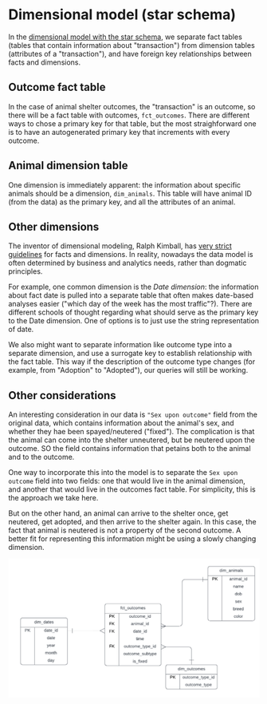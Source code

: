 # Dimensional model (star schema)

In the [dimensional model with the star schema](https://en.wikipedia.org/wiki/Star_schema), we separate fact tables (tables that contain information about "transaction") from dimension tables (attributes of a "transaction"), and have foreign key relationships between facts and dimensions.

## Outcome fact table

In the case of animal shelter outcomes, the "transaction" is an outcome, so there will be a fact table with outcomes, `fct_outcomes`. There are different ways to chose a primary key for that table, but the most straighforward one is to have an autogenerated primary key that increments with every outcome.

## Animal dimension table
One dimension is immediately apparent: the information about specific animals should be a dimension, `dim_animals`. This table will have animal ID (from the data) as the primary key, and all the attributes of an animal.


## Other dimensions

The inventor of dimensional modeling, Ralph Kimball, has [very strict guidelines](https://www.kimballgroup.com/category/articles-design-tips/) for facts and dimensions. In reality, nowadays the data model is often determined by business and analytics needs, rather than dogmatic principles. 

For example, one common dimension is the _Date dimension_: the information about fact date is pulled into a separate table that often makes date-based analyses easier ("which day of the week has the most traffic"?). There are different schools of thought regarding what should serve as the primary key to the Date dimension. One of options is to just use the string representation of date. 

We also might want to separate information like outcome type into a separate dimension, and use a surrogate key to establish relationship with the fact table. This way if the description of the outcome type changes (for example, from "Adoption" to "Adopted"), our queries will still be working.

## Other considerations
An interesting consideration in our data is `"Sex upon outcome"` field from the original data, which contains information about the animal's sex, and whether they hae been spayed/neutered ("fixed"). The complication is that the animal can come into the shelter unneutered, but be neutered upon the outcome. SO the field contains information that petains both to the animal and to the outcome. 

One way to incorporate this into the model is to separate the `Sex upon outcome` field into two fields: one that would live in the animal dimension, and another that would live in the outcomes fact table. For simplicity, this is the approach we take here.

But on the other hand, an animal can arrive to the shelter once, get neutered, get adopted, and then arrive to the shelter again. In this case, the fact that animal is neutered is not a property of the second outcome. A better fit for representing this information might be using a slowly changing dimension.


![img](dimensional.png)
